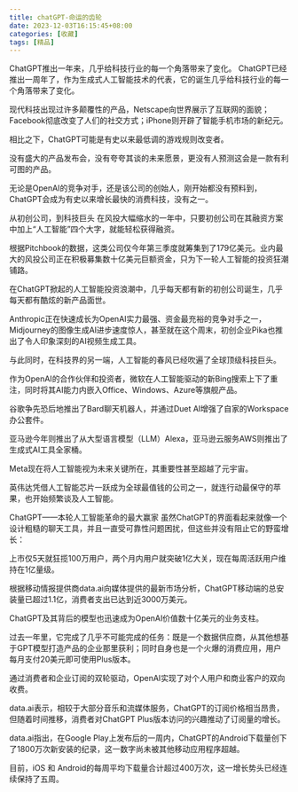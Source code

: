 ```yaml
---
title: chatGPT-命运的齿轮
date: 2023-12-03T16:15:45+08:00
categories: [收藏]
tags: [精品]
---
```

ChatGPT推出一年来，几乎给科技行业的每一个角落带来了变化。
ChatGPT已经推出一周年了，作为生成式人工智能技术的代表，它的诞生几乎给科技行业的每一个角落带来了变化。

现代科技出现过许多颠覆性的产品，Netscape向世界展示了互联网的面貌；Facebook彻底改变了人们的社交方式；iPhone则开辟了智能手机市场的新纪元。

相比之下，ChatGPT可能是有史以来最低调的游戏规则改变者。

没有盛大的产品发布会，没有夸夸其谈的未来愿景，更没有人预测这会是一款有利可图的产品。

无论是OpenAI的竞争对手，还是该公司的创始人，刚开始都没有预料到，ChatGPT会成为有史以来增长最快的消费科技，没有之一。

从初创公司，到科技巨头
在风投大幅缩水的一年中，只要初创公司在其融资方案中加上“人工智能”四个大字，就能轻松获得融资。

根据Pitchbook的数据，这类公司仅今年第三季度就筹集到了179亿美元。业内最大的风投公司正在积极募集数十亿美元巨额资金，只为下一轮人工智能的投资狂潮铺路。

在ChatGPT掀起的人工智能投资浪潮中，几乎每天都有新的初创公司诞生，几乎每天都有酷炫的新产品面世。

Anthropic正在快速成长为OpenAI实力最强、资金最充裕的竞争对手之一，Midjourney的图像生成AI进步速度惊人，甚至就在这个周末，初创企业Pika也推出了令人印象深刻的AI视频生成工具。

与此同时，在科技界的另一端，人工智能的春风已经吹遍了全球顶级科技巨头。

作为OpenAI的合作伙伴和投资者，微软在人工智能驱动的新Bing搜索上下了重注，同时将其AI能力内嵌入Office、Windows、Azure等旗舰产品。

谷歌争先恐后地推出了Bard聊天机器人，并通过Duet AI增强了自家的Workspace办公套件。

亚马逊今年则推出了从大型语言模型（LLM）Alexa，亚马逊云服务AWS则推出了生成式AI工具全家桶。

Meta现在将人工智能视为未来关键所在，其重要性甚至超越了元宇宙。

英伟达凭借人工智能芯片一跃成为全球最值钱的公司之一，就连行动最保守的苹果，也开始频繁谈及人工智能。

ChatGPT——本轮人工智能革命的最大赢家
虽然ChatGPT的界面看起来就像一个设计粗糙的聊天工具，并且一直受可靠性问题困扰，但这些并没有阻止它的野蛮增长：

上市仅5天就狂揽100万用户，两个月内用户就突破1亿大关，现在每周活跃用户维持在1亿量级。

根据移动情报提供商data.ai向媒体提供的最新市场分析，ChatGPT移动端的总安装量已超过1.1亿，消费者支出已达到近3000万美元。

ChatGPT及其背后的模型也迅速成为OpenAI价值数十亿美元的业务支柱。

过去一年里，它完成了几乎不可能完成的任务：既是一个数据供应商，从其他想基于GPT模型打造产品的企业那里获利；同时自身也是一个火爆的消费应用，用户每月支付20美元即可使用Plus版本。

通过消费者和企业订阅的双轮驱动，OpenAI实现了对个人用户和商业客户的双向收费。

data.ai表示，相较于大部分音乐和流媒体服务，ChatGPT的订阅价格相当昂贵，但随着时间推移，消费者对ChatGPT Plus版本访问的兴趣推动了订阅量的增长。

data.ai指出，在Google Play上发布后的一周内，ChatGPT的Android下载量创下了1800万次新安装的纪录，这一数字尚未被其他移动应用程序超越。

目前，iOS 和 Android的每周平均下载量合计超过400万次，这一增长势头已经连续保持了五周。
